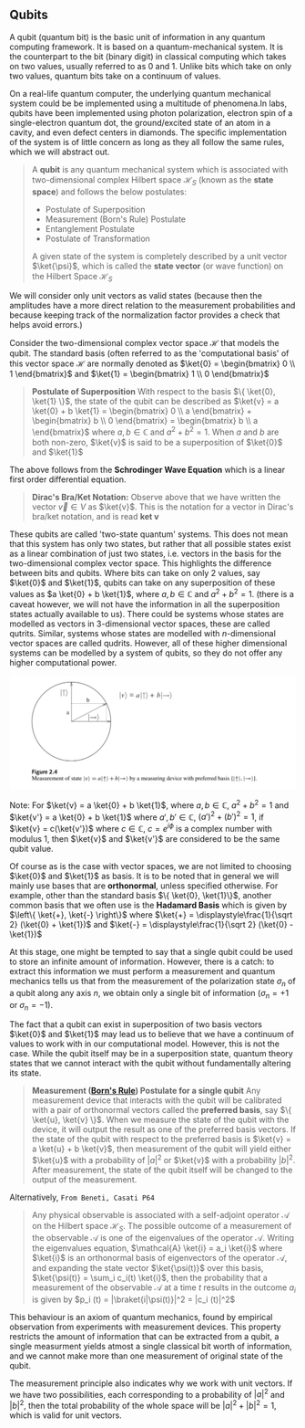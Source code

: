 ## Qubits

A qubit (quantum bit) is the basic unit of information in any quantum computing framework. It is based on a quantum-mechanical system.
It is the counterpart to the bit (binary digit) in classical computing which takes on two values, usually referred to as $0$ and $1$.
Unlike bits which take on only two values, quantum bits take on a continuum of values.

On a real-life quantum computer, the underlying quantum mechanical system could be be implemented using a multitude of phenomena.In labs, qubits have been implemented using photon polarization, electron spin of a single-electron quantum dot, the ground/excited state of an atom in a cavity, and even defect centers in diamonds. The specific implementation of the system is of little concern as long as they all follow the same rules, which we will abstract out.

> A **qubit** is any quantum mechanical system which is associated with two-dimensional complex Hilbert space $\mathcal{H}_S$ (known as the **state space**) and follows the below postulates:
> * Postulate of Superposition
> * Measurement (Born's Rule) Postulate
> * Entanglement Postulate
> * Postulate of Transformation
>
> A given state of the system is completely described by a unit vector $\ket{\psi}$, which is called the **state vector** (or wave function) on the Hilbert Space $\mathcal{H}_S$

We will consider only unit vectors as valid states (because then the amplitudes have a more direct relation to the measurement probabilities and because keeping track of the normalization factor provides a check that helps avoid errors.)

Consider the two-dimensional complex vector space $\mathcal{H}$ that models the qubit. 
The standard basis (often referred to as the 'computational basis' of this vector space $\mathcal{H}$ are normally denoted as
$\ket{0} = \begin{bmatrix} 0 \\ 1 \end{bmatrix}$ and $\ket{1} = \begin{bmatrix} 1 \\ 0 \end{bmatrix}$

> **Postulate of Superposition**
> With respect to the basis $\{ \ket{0}, \ket{1} \}$, the state of the qubit can be described as $\ket{v} = a \ket{0} + b \ket{1} = \begin{bmatrix} 0 \\ a \end{bmatrix} + \begin{bmatrix} b \\ 0 \end{bmatrix} = \begin{bmatrix} b \\ a \end{bmatrix}$ where $a,b \in \mathbb{C}$ and $a^2 + b^2 = 1$. 
> When $a$ and $b$ are both non-zero, $\ket{v}$ is said to be a superposition of $\ket{0}$ and $\ket{1}$

The above follows from the **Schrodinger Wave Equation** which is a linear first order differential equation.

> **Dirac's Bra/Ket Notation:** Observe above that we have written the vector $\vec{v} \in V$ as $\ket{v}$. This is the notation for a vector in Dirac's bra/ket notation, and is read **ket v**

These qubits are called 'two-state quantum' systems. This does not mean that this system has only two states, but rather that all possible states exist as a linear combination of just two states, i.e. vectors in the basis for the two-dimensional complex vector space. This highlights the difference between bits and qubits. Where bits can take on only 2 values, say $\ket{0}$ and $\ket{1}$, qubits can take on any superposition of these values as $a \ket{0} + b \ket{1}$, where $a,b \in \mathbb{C}$ and $a^2 + b^2 = 1$. (there is a caveat however, we will not have the information in all the superposition states actually available to us).
There could be systems whose states are modelled as vectors in $3$-dimensional vector spaces, these are called qutrits. Similar, systems whose states are modelled with $n$-dimensional vector spaces are called qudrits. However, all of these higher dimensional systems can be modelled by a system of qubits, so they do not offer any higher computational power.

![Qubit](/images/qubit_space.png)

Note: For $\ket{v} = a \ket{0} + b \ket{1}$, where $a, b \in \mathbb{C}$, $a^2 + b^2 =1$ and $\ket{v'} = a \ket{0} + b \ket{1}$ where $a', b' \in \mathbb{C}$, $(a')^2 + (b')^2 = 1$, if $\ket{v} = c(\ket{v'})$ where $c \in \mathbb{C}$, $c = e^{i \phi}$ is a complex number with modulus 1, then $\ket{v}$ and $\ket{v'}$ are considered to be the same qubit value.

Of course as is the case with vector spaces, we are not limited to choosing $\ket{0}$ and $\ket{1}$ as basis. It is to be noted that in general we will mainly use bases that are **orthonormal**, unless specified otherwise. For example, other than the standard basis $\{ \ket{0}, \ket{1}\}$, another common basis that we often use is the **Hadamard Basis** which is given by $\left\{ \ket{+}, \ket{-} \right\}$ where $\ket{+} = \displaystyle\frac{1}{\sqrt 2} (\ket{0} + \ket{1})$ and $\ket{-} = \displaystyle\frac{1}{\sqrt 2} (\ket{0} - \ket{1})$

At this stage, one might be tempted to say that a single qubit could be used to store an infinite amount of information.
However, there is a catch: to extract this information we must perform a measurement and quantum mechanics tells us that from the measurement of the polarization state $\sigma_n$ of a qubit along any axis $n$, we obtain only a single bit of information ($\sigma_n = +1$ or $\sigma_n = −1$).

The fact that a qubit can exist in superposition of two basis vectors $\ket{0}$ and $\ket{1}$ may lead us to believe that we have a continuum of values to work with in our computational model. However, this is not the case. While the qubit itself  may be in a superposition state, quantum theory states that we cannot interact with the qubit without fundamentally altering its state. 

> **Measurement ([Born's Rule](https://en.wikipedia.org/wiki/Born_rule)) Postulate for a single qubit** 
> Any measurement device that interacts with the qubit will be calibrated with a pair of orthonormal vectors called the **preferred basis**, say $\{ \ket{u}, \ket{v} \}$. When we measure the state of the qubit with the device, it will output the result as one of the preferred basis vectors. 
> If the state of the qubit with respect to the preferred basis is $\ket{v} = a \ket{u} + b \ket{v}$, then measurement of the qubit will yield either $\ket{u}$ with a probability of $|a|^2$ or $\ket{v}$ with a probability $|b|^2$. 
> After measurement, the state of the qubit itself will be changed to the output of the measurement.


Alternatively,
`From Beneti, Casati P64`
> Any physical observable is associated with a self-adjoint operator $\mathcal{A}$ on the Hilbert space $\mathcal{H}_S$. The possible outcome of a measurement of the observable $\mathcal{A}$ is one of the eigenvalues of the operator $\mathcal{A}$. Writing the eigenvalues equation, 
> $\mathcal{A} \ket{i} = a_i \ket{i}$
> where $\ket{i}$ is an orthonormal basis of eigenvectors of the operator $\mathcal{A}$, and expanding the state vector $\ket{\psi(t)}$ over this basis,
> $\ket{\psi(t)} = \sum_i c_i(t) \ket{i}$,
> then the probability that a measurement of the observable $\mathcal{A}$ at a time $t$ results in the outcome $a_i$ is given by
> $p_i (t) = |\braket{i|\psi(t)}|^2 = |c_i (t)|^2$

This behaviour is an axiom of quantum mechanics, found by empirical observation from experiments with measurement devices. This property restricts the amount of information that can be extracted from a qubit, a single measurment yields atmost a single classical bit worth of information, and we cannot make more than one measurement of original state of the qubit.

The measurement principle also indicates why we work with unit vectors. If we have two possibilities, each corresponding to a probability of $|a|^2$ and $|b|^2$, then the total probability of the whole space will be $|a|^2 + |b|^2 = 1$, which is valid for unit vectors.
